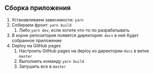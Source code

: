 ## Сборка приложения
1) Устанавливаем зависимости: `yarn`
2) Собираем фронт: `yarn build`
   1) Либо `yarn dev`, если хотите что-то по разрабатывать
3) В корне репозитория появятся директория: `docs` в ней будет собранное приложение
4) Deploy на GitHub pages
    1) Настроить GitHub pages на deploy из директории `docs` в ветке `master`
    2) Выполнить команду `yarn build`
    3) Запушить все в `master`
